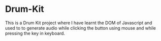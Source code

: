 # Drum-Kit
This is a Drum Kit project where I have learnt the DOM of Javascript and used to to generate audio while clicking the button using mouse and while pressing the key in keyboard.
